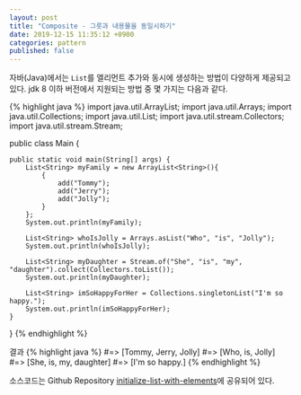 ```yaml
---
layout: post
title: "Composite - 그릇과 내용물을 동일시하기"
date: 2019-12-15 11:35:12 +0900
categories: pattern
published: false
---
```


자바(Java)에서는 `List`를 엘리먼트 추가와 동시에 생성하는 방법이 다양하게 제공되고 있다. jdk 8 이하 버전에서 지원되는 방법 중 몇 가지는 다음과 같다.

{% highlight java %}
import java.util.ArrayList;
import java.util.Arrays;
import java.util.Collections;
import java.util.List;
import java.util.stream.Collectors;
import java.util.stream.Stream;

public class Main {

    public static void main(String[] args) {
        List<String> myFamily = new ArrayList<String>(){
            {
                add("Tommy");
                add("Jerry");
                add("Jolly");
            }
        };
        System.out.println(myFamily);

        List<String> whoIsJolly = Arrays.asList("Who", "is", "Jolly");
        System.out.println(whoIsJolly);

        List<String> myDaughter = Stream.of("She", "is", "my", "daughter").collect(Collectors.toList());
        System.out.println(myDaughter);

        List<String> imSoHappyForHer = Collections.singletonList("I'm so happy.");
        System.out.println(imSoHappyForHer);
    }

}
{% endhighlight %}

결과
{% highlight java %}
#=> [Tommy, Jerry, Jolly]
#=> [Who, is, Jolly]
#=> [She, is, my, daughter]
#=> [I'm so happy.]
{% endhighlight %}

소스코드는 Github Repository [initialize-list-with-elements]에 공유되어 있다.

[initialize-list-with-elements]: https://github.com/crzhacko/initialize-list-with-element
[//]: # "Java - 엘리먼트 추가와 함께 List를 생성하기"
[//]: # "Java - 엘리먼트 추가와 함께 ArrayList를 생성하기"
[//]: # "Java - List 한 줄로 생성"
[//]: # "Java - ArrayList 한 줄로 생성"
